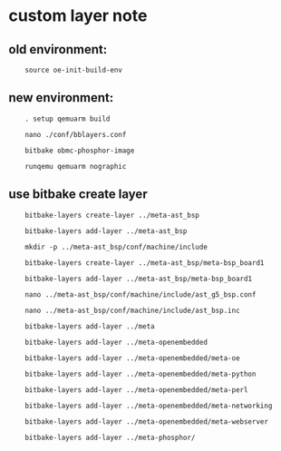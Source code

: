 # custom layer note

## old environment:

		source oe-init-build-env 

## new environment:

		. setup qemuarm build 

		nano ./conf/bblayers.conf

		bitbake obmc-phosphor-image

		runqemu qemuarm nographic

## use bitbake create layer 

		bitbake-layers create-layer ../meta-ast_bsp

		bitbake-layers add-layer ../meta-ast_bsp

		mkdir -p ../meta-ast_bsp/conf/machine/include

		bitbake-layers create-layer ../meta-ast_bsp/meta-bsp_board1

		bitbake-layers add-layer ../meta-ast_bsp/meta-bsp_board1
		
		nano ../meta-ast_bsp/conf/machine/include/ast_g5_bsp.conf
		
		nano ../meta-ast_bsp/conf/machine/include/ast_bsp.inc

		bitbake-layers add-layer ../meta
		
		bitbake-layers add-layer ../meta-openembedded

		bitbake-layers add-layer ../meta-openembedded/meta-oe

		bitbake-layers add-layer ../meta-openembedded/meta-python
	
		bitbake-layers add-layer ../meta-openembedded/meta-perl

		bitbake-layers add-layer ../meta-openembedded/meta-networking

		bitbake-layers add-layer ../meta-openembedded/meta-webserver
		
		bitbake-layers add-layer ../meta-phosphor/
